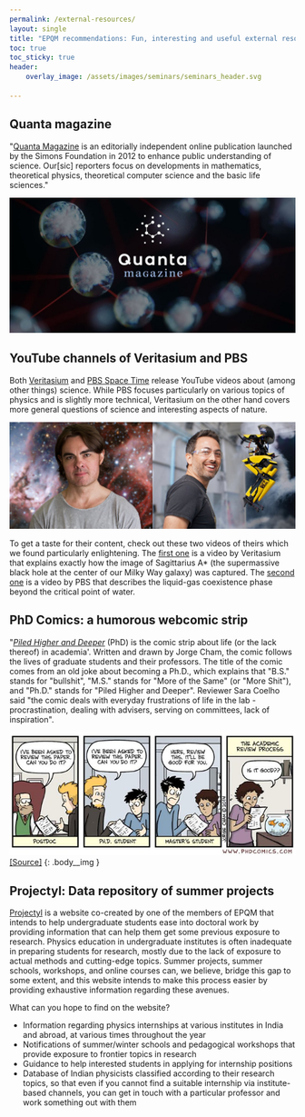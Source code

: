 ```yaml
---
permalink: /external-resources/
layout: single
title: "EPQM recommendations: Fun, interesting and useful external resources"
toc: true
toc_sticky: true
header:
    overlay_image: /assets/images/seminars/seminars_header.svg

---
```


## Quanta magazine

"[Quanta Magazine](https://www.quantamagazine.org/) is an editorially independent online publication launched by the Simons Foundation in 2012 to enhance public understanding of science. Our[sic] reporters focus on developments in mathematics, theoretical physics, theoretical computer science and the basic life sciences." 

![](/assets/images/ext-res/quantamag.jpg)

## YouTube channels of Veritasium and PBS

Both [Veritasium](https://www.youtube.com/@veritasium/featured) and [PBS Space Time](https://www.youtube.com/@pbsspacetime/featured) release YouTube videos about (among other things) science. While PBS focuses particularly on various topics of physics and is slightly more technical, Veritasium on the other hand covers more general questions of science and interesting aspects of nature. 

![](/assets/images/ext-res/pbs_veri.jpg)

To get a taste for their content, check out these two videos of theirs which we found particularly enlightening. The [first one](https://www.youtube.com/watch?v=Q1bSDnuIPbo&ab_channel=Veritasium) is a video by Veritasium that explains exactly how the image of Sagittarius A* (the supermassive black hole at the center of our Milky Way galaxy) was captured. The [second one](https://www.youtube.com/watch?v=eyn7MusdQ9g&t=869s&ab_channel=PBSSpaceTime) is a video by PBS that describes the liquid-gas coexistence phase beyond the critical point of water.

## PhD Comics: a humorous webcomic strip

"[*Piled Higher and Deeper*](https://phdcomics.com/) (PhD) is the comic strip about life (or the lack thereof) in academia'. Written and drawn by Jorge Cham, the comic follows the lives of graduate students and their professors. The title of the comic comes from an old joke about becoming a Ph.D., which explains that "B.S." stands for "bullshit", "M.S." stands for "More of the Same" (or "More Shit"), and "Ph.D." stands for "Piled Higher and Deeper". Reviewer Sara Coelho said "the comic deals with everyday frustrations of life in the lab - procrastination, dealing with advisers, serving on committees, lack of inspiration".

![](/assets/images/ext-res/phdcomic.jpeg)
[[Source]](https://phdcomics.com/comics.php?f=1760)
{: .body__img }

## Projectyl: Data repository of summer projects

[Projectyl](https://projectyl.github.io/) is a website co-created by one of the members of EPQM that intends to help undergraduate students ease into doctoral work by providing information that can help them get some previous exposure to research. Physics education in undergraduate institutes is often inadequate in preparing students for research, mostly due to the lack of exposure to actual methods and cutting-edge topics. Summer projects, summer schools, workshops, and online courses can, we believe, bridge this gap to some extent, and this website intends to make this process easier by providing exhaustive information regarding these avenues.

What can you hope to find on the website?
- Information regarding physics internships at various institutes in India and abroad, at various times throughout the year
- Notifications of summer/winter schools and pedagogical workshops that provide exposure to frontier topics in research
- Guidance to help interested students in applying for internship positions
- Database of Indian physicists classified according to their research topics, so that even if you cannot find a suitable internship via institute-based channels, you can get in touch with a particular professor and work something out with them
